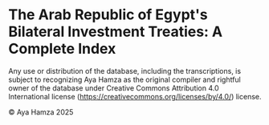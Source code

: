 # The Arab Republic of Egypt's Bilateral Investment Treaties: A Complete Index
Any use or distribution of the database, including the transcriptions, is subject to recognizing Aya Hamza as the original compiler and rightful owner of the database under Creative Commons Attribution 4.0 International license (https://creativecommons.org/licenses/by/4.0/) license.

© Aya Hamza 2025
